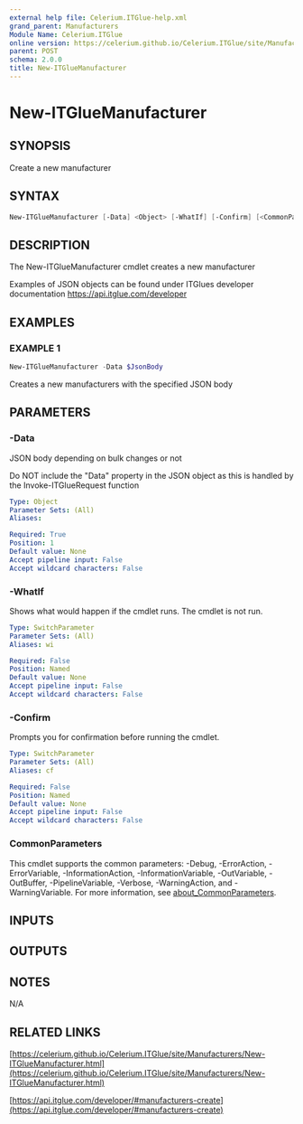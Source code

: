 ```yaml
---
external help file: Celerium.ITGlue-help.xml
grand_parent: Manufacturers
Module Name: Celerium.ITGlue
online version: https://celerium.github.io/Celerium.ITGlue/site/Manufacturers/New-ITGlueManufacturer.html
parent: POST
schema: 2.0.0
title: New-ITGlueManufacturer
---
```


# New-ITGlueManufacturer

## SYNOPSIS
Create a new manufacturer

## SYNTAX

```powershell
New-ITGlueManufacturer [-Data] <Object> [-WhatIf] [-Confirm] [<CommonParameters>]
```

## DESCRIPTION
The New-ITGlueManufacturer cmdlet creates a new manufacturer

Examples of JSON objects can be found under ITGlues developer documentation
    https://api.itglue.com/developer

## EXAMPLES

### EXAMPLE 1
```powershell
New-ITGlueManufacturer -Data $JsonBody
```

Creates a new manufacturers with the specified JSON body

## PARAMETERS

### -Data
JSON body depending on bulk changes or not

Do NOT include the "Data" property in the JSON object as this is handled
by the Invoke-ITGlueRequest function

```yaml
Type: Object
Parameter Sets: (All)
Aliases:

Required: True
Position: 1
Default value: None
Accept pipeline input: False
Accept wildcard characters: False
```

### -WhatIf
Shows what would happen if the cmdlet runs.
The cmdlet is not run.

```yaml
Type: SwitchParameter
Parameter Sets: (All)
Aliases: wi

Required: False
Position: Named
Default value: None
Accept pipeline input: False
Accept wildcard characters: False
```

### -Confirm
Prompts you for confirmation before running the cmdlet.

```yaml
Type: SwitchParameter
Parameter Sets: (All)
Aliases: cf

Required: False
Position: Named
Default value: None
Accept pipeline input: False
Accept wildcard characters: False
```

### CommonParameters
This cmdlet supports the common parameters: -Debug, -ErrorAction, -ErrorVariable, -InformationAction, -InformationVariable, -OutVariable, -OutBuffer, -PipelineVariable, -Verbose, -WarningAction, and -WarningVariable. For more information, see [about_CommonParameters](http://go.microsoft.com/fwlink/?LinkID=113216).

## INPUTS

## OUTPUTS

## NOTES
N/A

## RELATED LINKS

[https://celerium.github.io/Celerium.ITGlue/site/Manufacturers/New-ITGlueManufacturer.html](https://celerium.github.io/Celerium.ITGlue/site/Manufacturers/New-ITGlueManufacturer.html)

[https://api.itglue.com/developer/#manufacturers-create](https://api.itglue.com/developer/#manufacturers-create)


